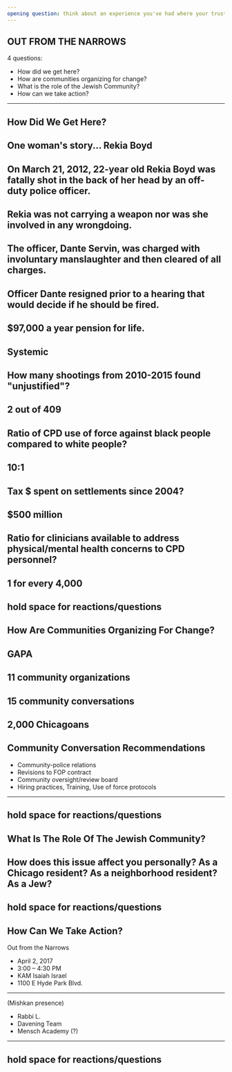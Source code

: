 ```yaml
---
opening question: think about an experience you've had where your trust in authority was eroded
---
```

OUT FROM THE NARROWS
---
4 questions:
* How did we get here?
* How are communities organizing for change?
* What is the role of the Jewish Community?
* How can we take action?
---
How Did We Get Here?
---
One woman's story...
Rekia Boyd
---
On March 21, 2012, 22-year old Rekia Boyd was fatally shot in the  back of her head by an off-duty police officer.
---
Rekia was not carrying a weapon nor was she involved in any wrongdoing.
---
The officer, Dante Servin, was charged with involuntary manslaughter and then cleared of all charges.
---
Officer Dante resigned prior to a hearing that would decide if he should be fired.
---
$97,000 a year pension for life.
---
Systemic
---
How many shootings from 2010-2015 found "unjustified"?
---
2 out of 409
---
Ratio of CPD use of force against black people compared to white people?
---
10:1
---
Tax $ spent on settlements since 2004?
---
$500 million
---
Ratio for clinicians available to address physical/mental health concerns to CPD personnel?
---
1 for every 4,000
---
hold space for reactions/questions
---
How Are Communities Organizing For Change?
---
GAPA
---
11 community organizations
---
15 community conversations
---
2,000 Chicagoans
---
Community Conversation Recommendations
---
* Community-police relations
* Revisions to FOP contract
* Community oversight/review board
* Hiring practices, Training, Use of force protocols
---
hold space for reactions/questions
---
What Is The Role Of The Jewish Community?
---
How does this issue affect you personally?
As a Chicago resident? As a neighborhood resident? As a Jew?
---
hold space for reactions/questions
---
How Can We Take Action?
---
Out from the Narrows
* April 2, 2017
* 3:00 – 4:30 PM
* KAM Isaiah Israel
* 1100 E Hyde Park Blvd.
---
(Mishkan presence)
* Rabbi L.
* Davening Team
* Mensch Academy (?)
---
hold space for reactions/questions
---
